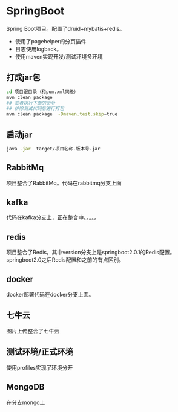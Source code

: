 # SpringBoot
Spring Boot项目。配置了druid+mybatis+redis。
- 使用了pagehelper的分页插件
- 日志使用logback。
- 使用maven实现开发/测试环境多环境
## 打成jar包
```bash
cd 项目跟目录（和pom.xml同级）
mvn clean package
## 或者执行下面的命令
## 排除测试代码后进行打包
mvn clean package  -Dmaven.test.skip=true
```
## 启动jar
```bash
java -jar  target/项目名称-版本号.jar
```
## RabbitMq
项目整合了RabbitMq。代码在rabbitmq分支上面
## kafka
代码在kafka分支上，正在整合中。。。。。
## redis
项目整合了Redis，其中version分支上是springboot2.0.1的Redis配置。springboot2.0之后Redis配置和之前的有点区别。
## docker
docker部署代码在docker分支上面。
## 七牛云
图片上传整合了七牛云
## 测试环境/正式环境
使用profiles实现了环境分开
## MongoDB
在分支mongo上